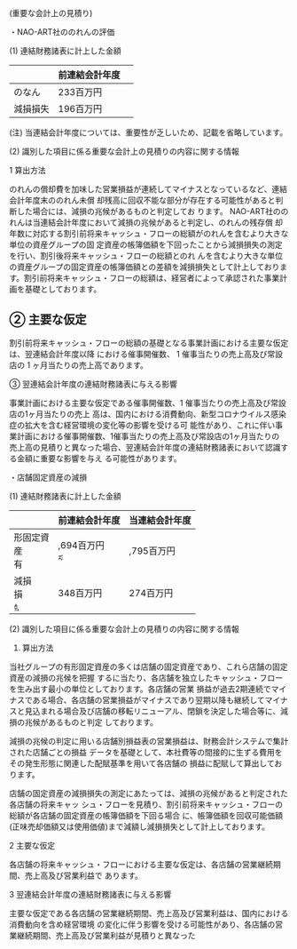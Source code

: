 (重要な会計上の見積り)

・NAO-ART社ののれんの評価

(1) 連結財務諸表に計上した金額

|      | 前連結会計年度 |  |
|------|---------|--|
| のなん  | 233百万円  |  |
| 減損損失 | 196百万円  |  |

(注) 当連結会計年度については、重要性が乏しいため、記載を省略しています。

(2) 識別した項目に係る重要な会計上の見積りの内容に関する情報

1 算出方法

のれんの償却費を加味した営業損益が連続してマイナスとなっているなど、連結会計年度末ののれん未償 却残高に回収不能な部分が存在する可能性があると判断した場合には、減損の兆候があるものと判定してお ります。 NAO-ART社ののれんは当連結会計年度において減損の兆候があると判定し、のれんの残存償 却年数に対応する割引前将来キャッシュ・フローの総額がのれんを含むより大きな単位の資産グループの固 定資産の帳簿価額を下回ったことから減損損失の測定を行い、割引後将来キャッシュ・フローの総額とのれ んを含むより大きな単位の資産グループの固定資産の帳簿価額との差額を減損損失として計上しておりま す。割引前将来キャッシュ・フローの総額は、経営者によって承認された事業計画を基礎としております。

## ② 主要な仮定

割引前将来キャッシュ・フローの総額の基礎となる事業計画における主要な仮定は、翌連結会計年度以降 における催事開催数、 1 催事当たりの売上高及び常設店の 1 ヶ月当たりの売上高であります。

③ 翌連結会計年度の連結財務諸表に与える影響

事業計画における主要な仮定である催事開催数、1 催事当たりの売上高及び常設店の1ヶ月当たりの売上 高は、国内における消費動向、新型コロナウイルス感染症の拡大を含む経営環境の変化等の影響を受ける可 能性があり、これに伴い事業計画における催事開催数、1催事当たりの売上高及び常設店の1ヶ月当たりの 売上高の見積りと異なった場合、翌連結会計年度の連結財務諸表において認識する金額に重要な影響を与え る可能性があります。

・店舗固定資産の減損

(1) 連結財務諸表に計上した金額

|                 | 前連結会計年度      | 当連結会計年度 |
|-----------------|--------------|---------|
| 形固定資<br>産<br>有  | ,694百万円<br>ಸ | ,795百万円 |
| 減損<br>損<br>ಕ್ಷಿ | 348百万円       | 274百万円  |

(2) 識別した項目に係る重要な会計上の見積りの内容に関する情報

1) 算出方法

当社グループの有形固定資産の多くは店舗の固定資産であり、これら店舗の固定資産の減損の兆候を把握 するに当たり、各店舗を独立したキャッシュ・フローを生み出す最小の単位としております。各店舗の営業 損益が過去2期連続でマイナスである場合、各店舗の営業損益がマイナスであり翌期以降も継続してマイナ スと見込まれる場合及び店舗の移転リニューアル、閉鎖を決定した場合等に、減損の兆候があるものと判定 しております。

減損の兆候の判定に用いる店舗別損益表の営業損益は、財務会計システムで集計された店舗ごとの損益 データを基礎として、本社費等の間接的に生ずる費用をその発生形態に関連した配賦基準を用いて各店舗の 損益に配賦して算出しております。

店舗の固定資産の減損損失の測定にあたっては、減損の兆候があると判定された各店舗の将来キャッ シュ・フローを見積り、割引前将来キャッシュ・フローの総額が各店舗の固定資産の帳簿価額を下回る場合 に、帳簿価額を回収可能価額(正味売却価額又は使用価値)まで減額し減損損失として計上しております。

2 主要な仮定

各店舗の将来キャッシュ・フローにおける主要な仮定は、各店舗の営業継続期間、売上高及び営業利益で あります。

3 翌連結会計年度の連結財務諸表に与える影響

主要な仮定である各店舗の営業継続期間、売上高及び営業利益は、国内における消費動向を含め経営環境 の変化に伴う影響を受ける可能性があり、各店舗の営業継続期間、売上高及び営業利益が見積りと異なった